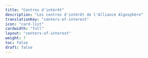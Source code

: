 ```yaml
---
title: "Centres d'intérêt"
description: "Les centres d'intérêt de l'Alliance Algosphère"
translationKey: "centers-of-interest"
icon: "card-list"
cardwidth: "full"
layout: "centers-of-interest"
weight: 7
toc: false
draft: false
---
```

